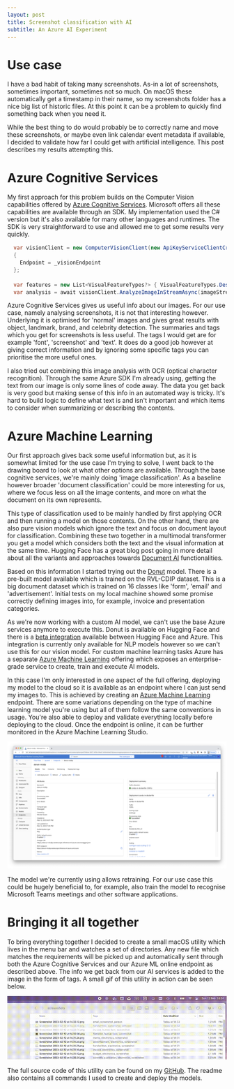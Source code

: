 ```yaml
---
layout: post
title: Screenshot classification with AI
subtitle: An Azure AI Experiment
---
```


# Use case

I have a bad habit of taking many screenshots. As-in a lot of screenshots, sometimes important, sometimes not so much. On macOS these automatically get a timestamp in their name, so my screenshots folder has a nice big list of historic files. At this point it can be a problem to quickly find something back when you need it.

While the best thing to do would probably be to correctly name and move these screenshots, or maybe even link calendar event metadata if available, I decided to validate how far I could get with artificial intelligence. This post describes my results attempting this.

# Azure Cognitive Services

My first approach for this problem builds on the Computer Vision capabilities offered by [Azure Cognitive Services](https://azure.microsoft.com/en-us/products/cognitive-services/). Microsoft offers all these capabilities are available through an SDK. My implementation used the C# version but it's also available for many other languages and runtimes. The SDK is very straightforward to use and allowed me to get some results very quickly.

```csharp
  var visionClient = new ComputerVisionClient(new ApiKeyServiceClientCredentials(_visionSubscriptionKey))
  {
    Endpoint = _visionEndpoint
  };
  
  var features = new List<VisualFeatureTypes?> { VisualFeatureTypes.Description, VisualFeatureTypes.Tags };
  var analysis = await visionClient.AnalyzeImageInStreamAsync(imageStream, visualFeatures: features);
```

Azure Cognitive Services gives us useful info about our images. For our use case, namely analysing screenshots, it is not that interesting however. Underlying it is optimised for 'normal' images and gives great results with object, landmark, brand, and celebrity detection. The summaries and tags which you get for screenshots is less useful. The tags I would get are for example 'font', 'screenshot' and 'text'. It does do a good job however at giving correct information and by ignoring some specific tags you can prioritise the more useful ones.

I also tried out combining this image analysis with OCR (optical character recognition). Through the same Azure SDK I'm already using, getting the text from our image is only some lines of code away. The data you get back is very good but making sense of this info in an automated way is tricky. It's hard to build logic to define what text is and isn't important and which items to consider when summarizing or describing the contents.

# Azure Machine Learning

Our first approach gives back some useful information but, as it is somewhat limited for the use case I'm trying to solve, I went back to the drawing board to look at what other options are available. Through the base cognitive services, we're mainly doing 'image classification'. As a baseline however broader 'document classification' could be more interesting for us, where we focus less on all the image contents, and more on what the document on its own represents.

This type of classification used to be mainly handled by first applying OCR and then running a model on those contents. On the other hand, there are also pure vision models which ignore the text and focus on document layout for classification. Combining these two together in a multimodal transformer you get a model which considers both the text and the visual information at the same time. Hugging Face has a great blog post going in more detail about all the variants and approaches towards [Document AI](https://huggingface.co/blog/document-ai) functionalities.

Based on this information I started trying out the [Donut](https://github.com/clovaai/donut) model. There is a pre-built model available which is trained on the RVL-CDIP dataset. This is a big document dataset which is trained on 16 classes like 'form', 'email' and 'advertisement'. Initial tests on my local machine showed some promise correctly defining images into, for example, invoice and presentation categories.

As we're now working with a custom AI model, we can't use the base Azure services anymore to execute this. Donut is available on Hugging Face and there is a [beta integration](https://azure.microsoft.com/en-us/solutions/hugging-face-on-azure/) available between Hugging Face and Azure. This integration is currently only available for NLP models however so we can't use this for our vision model. For custom machine learning tasks Azure has a separate [Azure Machine Learning](https://azure.microsoft.com/en-us/products/machine-learning/) offering which exposes an enterprise-grade service to create, train and execute AI models.

In this case I'm only interested in one aspect of the full offering, deploying my model to the cloud so it is available as an endpoint where I can just send my images to. This is achieved by creating an [Azure Machine Learning](https://learn.microsoft.com/en-us/azure/machine-learning/concept-endpoints) endpoint. There are some variations depending on the type of machine learning model you're using but all of them follow the same conventions in usage. You're also able to deploy and validate everything locally before deploying to the cloud. Once the endpoint is online, it can be further monitored in the Azure Machine Learning Studio.

![Microsoft Azure Machine Learning Studio](/img/azure-machine-learning-studio-endpoint.png)

The model we're currently using allows retraining. For our use case this could be hugely beneficial to, for example, also train the model to recognise Microsoft Teams meetings and other software applications.

# Bringing it all together

To bring everything together I decided to create a small macOS utility which lives in the menu bar and watches a set of directories. Any new file which matches the requirements will be picked up and automatically sent through both the Azure Cognitive Services and our Azure ML online endpoint as described above. The info we get back from our AI services is added to the image in the form of tags. A small gif of this utility in action can be seen below.

![Demo](/img/aitagger-demo.gif)

The full source code of this utility can be found on my [GitHub](https://github.com/msioen/ai-tagger). The readme also contains all commands I used to create and deploy the models.

<br />
<br />
